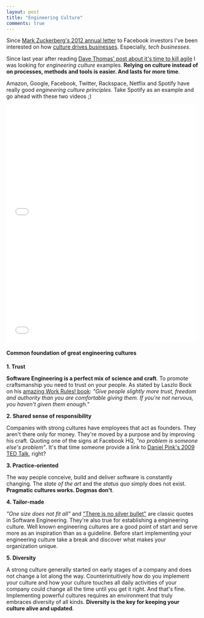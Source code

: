 ```yaml
---
layout: post
title: "Engineering Culture"
comments: true
---
```


Since [Mark Zuckerberg's 2012 annual letter](http://www.wired.com/2012/02/zuck-letter/)
to Facebook investors I've been interested on how [culture drives businesses](http://www.slideshare.net/Bufferapp/buffer-culture-05).
Especially, _tech businesses_.

Since last year after reading [Dave Thomas' post about it's time to kill agile](http://pragdave.me/blog/2014/03/04/time-to-kill-agile/)
I was looking for _engineering culture_ examples. **Relying on culture instead of on processes, methods and tools is easier.
And lasts for more time**.

Amazon, Google, Facebook, Twitter, Rackspace, Netflix and Spotify have really good _engineering culture principles_. Take Spotify as an example and go ahead with these two videos ;)

<iframe src="//player.vimeo.com/video/85490944" width="500" height="312" frameborder="0" webkitallowfullscreen mozallowfullscreen allowfullscreen></iframe>

<iframe src="//player.vimeo.com/video/94950270" width="500" height="312" frameborder="0" webkitallowfullscreen mozallowfullscreen allowfullscreen></iframe>

#### Common foundation of great engineering cultures

**1. Trust**

__Software Engineering is a perfect mix of science and craft__. To promote craftsmanship you need to trust on your people. As stated by Laszlo Bock on his [amazing Work Rules! book](http://www.workrules.net): _"Give people slightly more trust, freedom and authority than you are comfortable giving them. If you're not nervous, you haven't given them enough."_

**2. Shared sense of responsibility**

Companies with strong cultures have employees that act as founders. They aren't there only for money. They're moved by a purpose and by improving his craft. Quoting one of the signs at Facebook HQ, _"no problem is someone else's problem"_. It's that time someone provide a link to [Daniel Pink's 2009 TED Talk](https://www.youtube.com/watch?v=rrkrvAUbU9Y), right?

**3. Practice-oriented**

The way people conceive, build and deliver software is constantly changing. The _state of the art_ and the _status quo_ simply does not exist. **Pragmatic cultures works. Dogmas don't**.

**4. Tailor-made**

_"One size does not fit all"_ and ["There is no silver bullet"](https://en.wikipedia.org/wiki/No_Silver_Bullet) are classic quotes in Software Engineering. They're also true for establishing a engineering culture. Well known engineering cultures are a good point of start and serve more as an inspiration than as a guideline. Before start implementing your engineering culture take a break and discover what makes your organization unique.

**5. Diversity**

A strong culture generally started on early stages of a company and does not change a lot along the way. Counterintuitively how do you implement your culture and how your culture touches all daily activities of your company could change all the time until you get it right. And that's fine. Implementing powerful cultures requires an environment that truly embraces diversity of all kinds. **Diversity is the key for keeping your culture alive and updated**.
